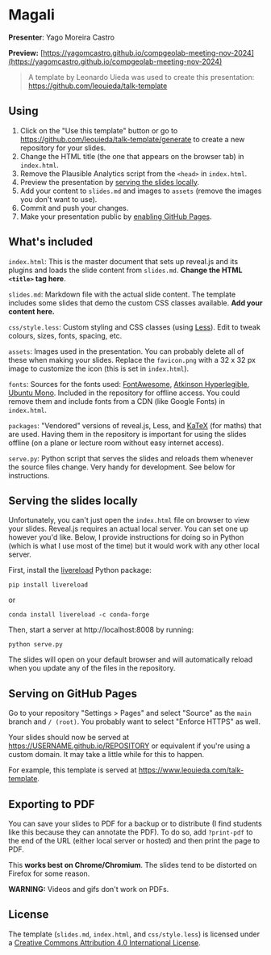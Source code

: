 # Magali

**Presenter**: Yago Moreira Castro

**Preview:** [https://yagomcastro.github.io/compgeolab-meeting-nov-2024](https://yagomcastro.github.io/compgeolab-meeting-nov-2024)

> A template by Leonardo Uieda was used to create this presentation:
> https://github.com/leouieda/talk-template
## Using

1. Click on the "Use this template" button or go to
   https://github.com/leouieda/talk-template/generate to create a
   new repository for your slides.
1. Change the HTML title (the one that appears on the browser tab)
   in `index.html`.
1. Remove the Plausible Analytics script from the `<head>` in `index.html`.
1. Preview the presentation by
   [serving the slides locally](#serving-the-slides-locally).
1. Add your content to `slides.md` and images to `assets`
   (remove the images you don't want to use).
1. Commit and push your changes.
1. Make your presentation public by
   [enabling GitHub Pages](#serving-on-github-pages).

## What's included

`index.html`: This is the master document that sets up reveal.js and
its plugins and loads the slide content from `slides.md`.
**Change the HTML `<title>` tag here**.

`slides.md`: Markdown file with the actual slide content. The template
includes some slides that demo the custom CSS classes available.
**Add your content here.**

`css/style.less`: Custom styling and CSS classes (using
[Less](http://lesscss.org/)). Edit to tweak colours, sizes, fonts,
spacing, etc.

`assets`: Images used in the presentation. You can probably delete all
of these when making your slides. Replace the `favicon.png` with a
32 x 32 px image to customize the icon (this is set in `index.html`).

`fonts`: Sources for the fonts used:
[FontAwesome](https://fontawesome.com/),
[Atkinson Hyperlegible](https://brailleinstitute.org/freefont),
[Ubuntu Mono](https://design.ubuntu.com/font/).
Included in the repository for offline access. You could remove them and
include fonts from a CDN (like Google Fonts) in `index.html`.

`packages`: "Vendored" versions of reveal.js, Less, and
[KaTeX](https://katex.org/) (for maths) that are used.
Having them in the repository is important for using the slides offline
(on a plane or lecture room without easy internet access).

`serve.py`: Python script that serves the slides and reloads them
whenever the source files change. Very handy for development.
See below for instructions.

## Serving the slides locally

Unfortunately, you can't just open the `index.html` file on browser
to view your slides.
Reveal.js requires an actual local server.
You can set one up however you'd like.
Below, I provide instructions for doing so in Python (which is what
I use most of the time) but it would work with any other local
server.

First, install the [livereload](https://github.com/lepture/python-livereload)
Python package:

```
pip install livereload
```

or

```
conda install livereload -c conda-forge
```

Then, start a server at http://localhost:8008 by running:

```
python serve.py
```

The slides will open on your default browser and will automatically reload
when you update any of the files in the repository.

## Serving on GitHub Pages

Go to your repository "Settings > Pages" and select "Source" as the
`main` branch and `/ (root)`. You probably want to select "Enforce HTTPS"
as well.

Your slides should now be served at https://USERNAME.github.io/REPOSITORY
or equivalent if you're using a custom domain.
It may take a little while for this to happen.

For example, this template is served at
https://www.leouieda.com/talk-template.

## Exporting to PDF

You can save your slides to PDF for a backup or to distribute
(I find students like this because they can annotate the PDF).
To do so, add `?print-pdf` to the end of the URL (either local
server or hosted) and then print the page to PDF.

This **works best on Chrome/Chromium**. The slides tend to be
distorted on Firefox for some reason.

**WARNING:** Videos and gifs don't work on PDFs.

## License

The template (`slides.md`, `index.html`, and `css/style.less`) is licensed under a
<a href="https://creativecommons.org/licenses/by/4.0/">Creative Commons
Attribution 4.0 International License</a>.
